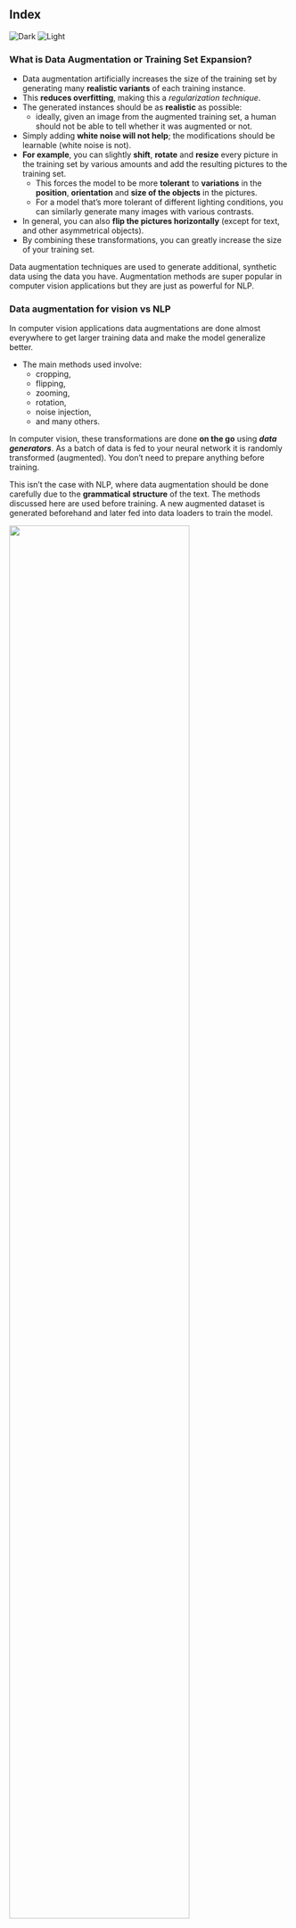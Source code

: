 ## Index
![Dark](https://user-images.githubusercontent.com/12748752/159751021-3209cbcd-844e-449e-80b0-232412ca0789.png)
![Light](https://user-images.githubusercontent.com/12748752/159751028-9fad0e97-8cb5-4046-b20d-62bda3fdbf49.png)

### What is Data Augmentation or Training Set Expansion?
* Data augmentation artificially increases the size of the training set by generating many **realistic variants** of each training instance. 
* This **reduces overfitting**, making this a _regularization technique_. 
* The generated instances should be as **realistic** as possible: 
   * ideally, given an image from the augmented training set, a human should not be able to tell whether it was augmented or not. 
* Simply adding **white noise will not help**; the modifications should be learnable (white noise is not). 
* **For example**, you can slightly **shift**, **rotate** and **resize** every picture in the training set by various amounts and add the resulting pictures to the training set.
   * This forces the model to be more **tolerant** to **variations** in the **position**, **orientation** and **size of the objects** in the pictures. 
   * For a model that’s more tolerant of different lighting conditions, you can similarly generate many images with various contrasts. 
* In general, you can also **flip the pictures horizontally** (except for text, and other asymmetrical objects). 
* By combining these transformations, you can greatly increase the size of your training set.

Data augmentation techniques are used to generate additional, synthetic data using the data you have. Augmentation methods are super popular in computer vision applications but they are just as powerful for NLP. 

### Data augmentation for vision vs NLP
In computer vision applications data augmentations are done almost everywhere to get larger training data and make the model generalize better. 
* The main methods used involve:
  * cropping, 
  * flipping, 
  * zooming, 
  * rotation, 
  * noise injection, 
  * and many others.  

In computer vision, these transformations are done **on the go** using _**data generators**_. As a batch of data is fed to your neural network it is randomly transformed (augmented). You don’t need to prepare anything before training.

This isn’t the case with NLP, where data augmentation should be done carefully due to the **grammatical structure** of the text. The methods discussed here are used before training. A new augmented dataset is generated beforehand and later fed into data loaders to train the model.

<img src="https://user-images.githubusercontent.com/12748752/159792616-b1e05ed1-1ad3-40cd-b7ae-f331caf9bc9d.png" width=80% />

### NLP Data augmentation methods
NLP data augmentation methods provided in the following projects:
  * Back translation. 
  * EDA (Easy Data Augmentation).
  * NLP Albumentation.
  * NLP Aug.

### [Back translation](https://amitness.com/2020/02/back-translation-in-google-sheets/)
* **Steps:**
  * You take the original text written in English.
  * You convert it into another language (say French) using Google Translate
  * You convert the translated text back into English using Google Translate
  * Keep the augmented text if the original text and the back-translated text are different.
<img src="https://user-images.githubusercontent.com/12748752/159786571-338bd845-f076-4022-9a21-a6cd168d4d09.png" width=60% />

### [Easy Data Augmentation](https://arxiv.org/abs/1901.11196)
* EDA: easy data augmentation techniques for boosting performance on text classification tasks. 
* EDA consists of four simple but powerful operations: 
   * Synonym replacement, 
   * Random insertion, 
   * Random swap  
   * Random deletion. 
* On five text classification tasks, we show that EDA improves performance for both convolutional and recurrent neural networks. EDA demonstrates particularly strong results for smaller datasets; on average, across five datasets, training with EDA while using only 50% of the available training set achieved the same accuracy as normal training with all available data. We also performed extensive ablation stud
### [NLPAug](https://github.com/makcedward/nlpaug)
* NLPAug helps you with augmenting NLP for your machine learning projects. Let’s see how we can use this library to perform data augmentation.
* NLPAug offers three types of augmentation:
   * Character level augmentation
   * Word level augmentation 
   * Sentence level augmentation
In each of these levels, NLPAug provides all the methods discussed in the "Easy Data Augmentation" such as:
  * random deletion, 
  * random insertion, 
  * shuffling, 
  * synonym replacement, etc.
From my experience, the most commonly used and effective technique is synonym replacement via word embeddings. 
### [Vision Albumentation to NLP Albumentation](https://github.com/albumentations-team/albumentations)

## References
![Dark](https://user-images.githubusercontent.com/12748752/159751021-3209cbcd-844e-449e-80b0-232412ca0789.png)
* [Hands-On Machine Learning with Scikit-Learn, Keras, and TensorFlow, 2nd Edition](https://www.oreilly.com/library/view/hands-on-machine-learning/9781492032632/)
* [neptune.ai](https://neptune.ai/blog/data-augmentation-nlp#:~:text=Apply%20data%20augmentation%20to%20your,just%20as%20powerful%20for%20NLP.)
* [Albumentation](https://github.com/albumentations-team/albumentations)
* [Amit Chaudhary's Blog](https://amitness.com/2020/02/back-translation-in-google-sheets/)
* [Easy Data Augmentation](https://arxiv.org/abs/1901.11196)
* [NLPAug](https://github.com/makcedward/nlpaug)

